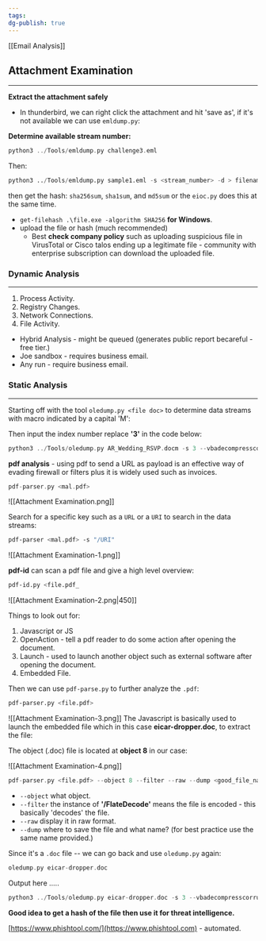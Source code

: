 ```yaml
---
tags: 
dg-publish: true
---
```

[[Email Analysis]]
## Attachment Examination
---
**Extract the attachment safely**
- In thunderbird, we can right click the attachment and hit 'save as', if it's not available we can use `emldump.py`:

**Determine available stream number:**
```C
python3 ../Tools/emldump.py challenge3.eml 
```

Then:
```python
python3 ../Tools/emldump.py sample1.eml -s <stream_number> -d > filename.exe
```

then get the hash: `sha256sum`, `sha1sum`, and `md5sum` or the `eioc.py` does this at the same time.

- `get-filehash .\file.exe -algorithm SHA256` **for Windows**.
- upload the file or hash (much recommended) 
	- Best **check company policy** such as uploading suspicious file in VirusTotal or Cisco talos ending up a legitimate file - community with enterprise subscription can download the uploaded file.
### Dynamic Analysis
---
1. Process Activity.
2. Registry Changes.
3. Network Connections.
4. File Activity.

- Hybrid Analysis - might be queued (generates public report becareful - free tier.)
- Joe sandbox - requires business email.
- Any run - require business email.
### Static Analysis
---
Starting off with the tool `oledump.py <file doc>` to determine data streams with macro indicated by a capital 'M':

Then input the index number replace **'3'** in the code below:

```C
python3 ../Tools/oledump.py AR_Wedding_RSVP.docm -s 3 --vbadecompresscorrupt
```


**pdf analysis** - using pdf to send a URL as payload is an effective way of evading firewall or filters plus it is widely used such as invoices.

```C
pdf-parser.py <mal.pdf>
```

![[Attachment Examination.png]]

Search for a specific key such as a `URL` or a `URI` to search in the data streams:

```bash
pdf-parser <mal.pdf> -s "/URI"
```

![[Attachment Examination-1.png]]

**pdf-id** can scan a pdf file and give a high level overview:

```bash
pdf-id.py <file.pdf_
```

![[Attachment Examination-2.png|450]]

Things to look out for:

1. Javascript or JS
2. OpenAction - tell a pdf reader to do some action after opening the document.
3. Launch - used to launch another object such as external software after opening the document.
4. Embedded File. 

Then we can use `pdf-parse.py` to further analyze the `.pdf`:

```bash
pdf-parser.py <file.pdf>
```

![[Attachment Examination-3.png]]
The Javascript is basically used to launch the embedded file which in this case  **eicar-dropper.doc**, to extract the file:

The object (.doc) file is located at **object 8** in our case:

![[Attachment Examination-4.png]]

```C
pdf-parser.py <file.pdf> --object 8 --filter --raw --dump <good_file_name>
```

- `--object` what object.
- `--filter` the instance of **'/FlateDecode'** means the file is encoded - this basically 'decodes' the file.
- `--raw` display it in raw format.
- `--dump` where to save the file and what name? (for best practice use the same name provided.)

Since it's a `.doc` file -- we can go back and use `oledump.py` again:

```C
oledump.py eicar-dropper.doc
```

Output here .....

```C
python3 ../Tools/oledump.py eicar-dropper.doc -s 3 --vbadecompresscorrupt
```



**Good idea to get a hash of the file then use it for threat intelligence.**

[https://www.phishtool.com/](https://www.phishtool.com) - automated.


